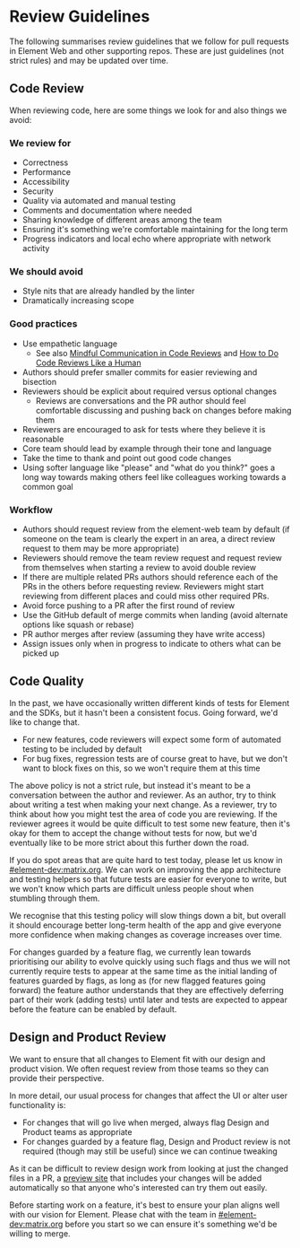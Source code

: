 # Review Guidelines

The following summarises review guidelines that we follow for pull requests in
Element Web and other supporting repos. These are just guidelines (not strict
rules) and may be updated over time.

## Code Review

When reviewing code, here are some things we look for and also things we avoid:

### We review for

* Correctness
* Performance
* Accessibility
* Security
* Quality via automated and manual testing
* Comments and documentation where needed
* Sharing knowledge of different areas among the team
* Ensuring it's something we're comfortable maintaining for the long term
* Progress indicators and local echo where appropriate with network activity

### We should avoid

* Style nits that are already handled by the linter
* Dramatically increasing scope

### Good practices

* Use empathetic language
  * See also [Mindful Communication in Code
    Reviews](https://kickstarter.engineering/a-guide-to-mindful-communication-in-code-reviews-48aab5282e5e)
    and [How to Do Code Reviews Like a Human](https://mtlynch.io/human-code-reviews-1/)
* Authors should prefer smaller commits for easier reviewing and bisection
* Reviewers should be explicit about required versus optional changes
  * Reviews are conversations and the PR author should feel comfortable
    discussing and pushing back on changes before making them
* Reviewers are encouraged to ask for tests where they believe it is reasonable
* Core team should lead by example through their tone and language
* Take the time to thank and point out good code changes
* Using softer language like "please" and "what do you think?" goes a long way
  towards making others feel like colleagues working towards a common goal

### Workflow

* Authors should request review from the element-web team by default (if someone on
  the team is clearly the expert in an area, a direct review request to them may
  be more appropriate)
* Reviewers should remove the team review request and request review from
  themselves when starting a review to avoid double review
* If there are multiple related PRs authors should reference each of the PRs in
  the others before requesting review. Reviewers might start reviewing from
  different places and could miss other required PRs.
* Avoid force pushing to a PR after the first round of review
* Use the GitHub default of merge commits when landing (avoid alternate options
  like squash or rebase)
* PR author merges after review (assuming they have write access)
* Assign issues only when in progress to indicate to others what can be picked
  up

## Code Quality

In the past, we have occasionally written different kinds of tests for
Element and the SDKs, but it hasn't been a consistent focus. Going forward, we'd
like to change that.

* For new features, code reviewers will expect some form of automated testing to
  be included by default
* For bug fixes, regression tests are of course great to have, but we don't want
  to block fixes on this, so we won't require them at this time

The above policy is not a strict rule, but instead it's meant to be a
conversation between the author and reviewer. As an author, try to think about
writing a test when making your next change. As a reviewer, try to think about
how you might test the area of code you are reviewing. If the reviewer agrees
it would be quite difficult to test some new feature, then it's okay for them to
accept the change without tests for now, but we'd eventually like to be more
strict about this further down the road.

If you do spot areas that are quite hard to test today, please let us know in
[#element-dev:matrix.org](https://matrix.to/#/#element-dev:matrix.org). We can
work on improving the app architecture and testing helpers so that future tests
are easier for everyone to write, but we won't know which parts are difficult
unless people shout when stumbling through them.

We recognise that this testing policy will slow things down a bit, but overall
it should encourage better long-term health of the app and give everyone more
confidence when making changes as coverage increases over time.

For changes guarded by a feature flag, we currently lean towards prioritising
our ability to evolve quickly using such flags and thus we will not currently
require tests to appear at the same time as the initial landing of features
guarded by flags, as long as (for new flagged features going forward) the
feature author understands that they are effectively deferring part of their
work (adding tests) until later and tests are expected to appear before the
feature can be enabled by default.

## Design and Product Review

We want to ensure that all changes to Element fit with our design and product
vision. We often request review from those teams so they can provide their
perspective.

In more detail, our usual process for changes that affect the UI or alter user
functionality is:

* For changes that will go live when merged, always flag Design and Product
  teams as appropriate
* For changes guarded by a feature flag, Design and Product review is not
  required (though may still be useful) since we can continue tweaking

As it can be difficult to review design work from looking at just the changed
files in a PR, a [preview site](./pr-previews.md) that includes your changes
will be added automatically so that anyone who's interested can try them out
easily.

Before starting work on a feature, it's best to ensure your plan aligns well
with our vision for Element. Please chat with the team in
[#element-dev:matrix.org](https://matrix.to/#/#element-dev:matrix.org) before
you start so we can ensure it's something we'd be willing to merge.
